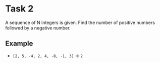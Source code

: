 # Task 2

A sequence of N integers is given. Find the number of positive numbers followed by
a negative number.

## Example

- `[2, 5, -4, 2, 4, -8, -1, 3]` -> `2`
